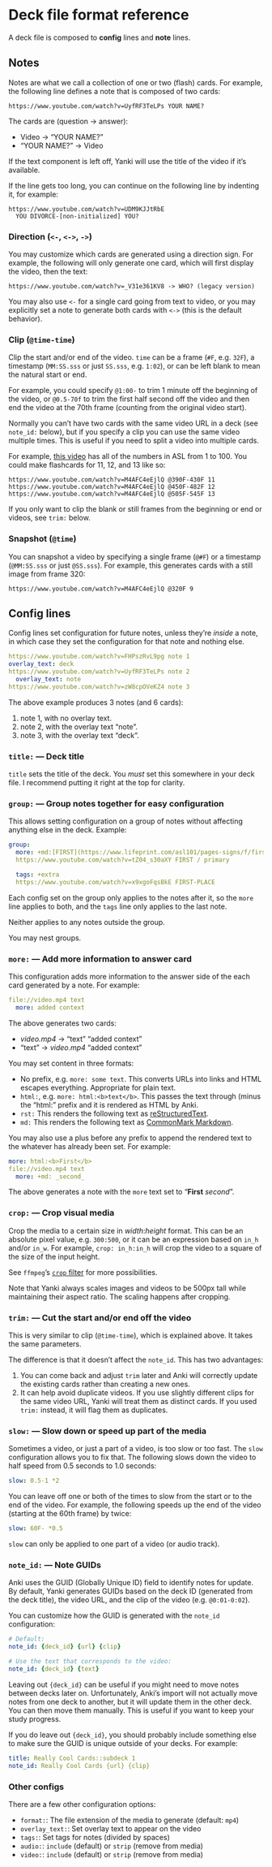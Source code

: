 # Deck file format reference

A deck file is composed to **config** lines and **note** lines.

## Notes

Notes are what we call a collection of one or two (flash) cards. For example,
the following line defines a note that is composed of two cards:

    https://www.youtube.com/watch?v=UyfRF3TeLPs YOUR NAME?

The cards are (question → answer):

  * Video → “YOUR NAME?”
  * “YOUR NAME?” → Video

If the text component is left off, Yanki will use the title of the video if it’s
available.

If the line gets too long, you can continue on the following line by indenting
it, for example:

    https://www.youtube.com/watch?v=UDM9KJJtRbE
      YOU DIVORCE-[non-initialized] YOU?

### Direction (`<-`, `<->`, `->`)

You may customize which cards are generated using a direction sign. For example,
the following will only generate one card, which will first display the video,
then the text:

    https://www.youtube.com/watch?v=_V31e361KV8 -> WHO? (legacy version)

You may also use `<-` for a single card going from text to video, or you may
explicitly set a note to generate both cards with `<->` (this is the default
behavior).

### Clip (`@time-time`)

Clip the start and/or end of the video. `time` can be a frame (`#F`, e.g.
`32F`), a timestamp (`MM:SS.sss` or just `SS.sss`, e.g. `1:02`), or can be left
blank to mean the natural start or end.

For example, you could specify `@1:00-` to trim 1 minute off the beginning of
the video, or `@0.5-70f` to trim the first half second off the video and then
end the video at the 70th frame (counting from the original video start).

Normally you can’t have two cards with the same video URL in a deck (see
`note_id:` below), but if you specify a clip you can use the same video multiple
times. This is useful if you need to split a video into multiple cards.

For example, [this video](https://www.youtube.com/watch?v=M4AFC4eEjlQ) has all
of the numbers in ASL from 1 to 100. You could make flashcards for 11, 12, and
13 like so:

    https://www.youtube.com/watch?v=M4AFC4eEjlQ @390F-430F 11
    https://www.youtube.com/watch?v=M4AFC4eEjlQ @450F-482F 12
    https://www.youtube.com/watch?v=M4AFC4eEjlQ @505F-545F 13

If you only want to clip the blank or still frames from the beginning or end or
videos, see `trim:` below.

### Snapshot (`@time`)

You can snapshot a video by specifying a single frame (`@#F`) or a timestamp
(`@MM:SS.sss` or just `@SS.sss`). For example, this generates cards with a still
image from frame 320:

    https://www.youtube.com/watch?v=M4AFC4eEjlQ @320F 9

## Config lines

Config lines set configuration for future notes, unless they’re _inside_ a
note, in which case they set the configuration for that note and nothing else.

```yaml
https://www.youtube.com/watch?v=FHPszRvL9pg note 1
overlay_text: deck
https://www.youtube.com/watch?v=UyfRF3TeLPs note 2
  overlay_text: note
https://www.youtube.com/watch?v=zW8cpOVeKZ4 note 3
```

The above example produces 3 notes (and 6 cards):

  1. note 1, with no overlay text.
  2. note 2, with the overlay text “note”.
  2. note 3, with the overlay text “deck”.

### `title:` — Deck title

`title` sets the title of the deck. You _must_ set this somewhere in your deck
file. I recommend putting it right at the top for clarity.

### `group:` — Group notes together for easy configuration

This allows setting configuration on a group of notes without affecting anything
else in the deck. Example:

```yaml
group:
  more: +md:[FIRST](https://www.lifeprint.com/asl101/pages-signs/f/first.htm)
  https://www.youtube.com/watch?v=tZ04_s30aXY FIRST / primary

  tags: +extra
  https://www.youtube.com/watch?v=x9xgoFqsBkE FIRST-PLACE
```

Each config set on the group only applies to the notes after it, so the `more`
line applies to both, and the `tags` line only applies to the last note.

Neither applies to any notes outside the group.

You may nest groups.

### `more:` — Add more information to answer card

This configuration adds more information to the answer side of the each card
generated by a note. For example:

```yaml
file://video.mp4 text
  more: added context
```

The above generates two cards:

  * _video.mp4_ → “text” “added context”
  * “text” → _video.mp4_ “added context”

You may set content in three formats:

  * No prefix, e.g. `more: some text`. This converts URLs into links and HTML
    escapes everything. Appropriate for plain text.
  * `html:`, e.g. `more: html:<b>text</b>`. This passes the text through (minus
    the “html:” prefix and it is rendered as HTML by Anki.
  * `rst:` This renders the following text as [reStructuredText].
  * `md:` This renders the following text as [CommonMark Markdown].

You may also use a plus before any prefix to append the rendered text to the
whatever has already been set. For example:

```yaml
more: html:<b>First</b>
file://video.mp4 text
  more: +md: _second_
```

The above generates a note with the `more` text set to “**First** _second_”.

[reStructuredText]: https://docutils.sourceforge.io/rst.html
[CommonMark Markdown]: https://commonmark.org

### `crop:` — Crop visual media

Crop the media to a certain size in _width_:_height_ format. This can be an
absolute pixel value, e.g. `300:500`, or it can be an expression based on `in_h`
and/or `in_w`. For example, `crop: in_h:in_h` will crop the video to a square of
the size of the input height.

See `ffmpeg`’s [`crop` filter](https://ffmpeg.org/ffmpeg-filters.html#crop) for
more possibilities.

Note that Yanki always scales images and videos to be 500px tall while
maintaining their aspect ratio. The scaling happens after cropping.

### `trim:` — Cut the start and/or end off the video

This is very similar to clip (`@time-time`), which is explained above. It takes
the same parameters.

The difference is that it doesn’t affect the `note_id`. This has two advantages:

1. You can come back and adjust `trim` later and Anki will correctly update the
   existing cards rather than creating a new ones.
2. It can help avoid duplicate videos. If you use slightly different clips for
   the same video URL, Yanki will treat them as distinct cards. If you used
   `trim:` instead, it will flag them as duplicates.

### `slow:` — Slow down or speed up part of the media

Sometimes a video, or just a part of a video, is too slow or too fast. The
`slow` configuration allows you to fix that. The following slows down the video
to half speed from 0.5 seconds to 1.0 seconds:

```yaml
slow: 0.5-1 *2
```

You can leave off one or both of the times to slow from the start or to the end
of the video. For example, the following speeds up the end of the video
(starting at the 60th frame) by twice:

```yaml
slow: 60F- *0.5
```

`slow` can only be applied to one part of a video (or audio track).

### `note_id:` — Note GUIDs

Anki uses the GUID (Globally Unique ID) field to identify notes for update.
By default, Yanki generates GUIDs based on the deck ID (generated from the deck
title), the video URL, and the clip of the video (e.g. `@0:01-0:02`).

You can customize how the GUID is generated with the `note_id` configuration:

```yaml
# Default:
note_id: {deck_id} {url} {clip}

# Use the text that corresponds to the video:
note_id: {deck_id} {text}
```

Leaving out `{deck_id}` can be useful if you might need to move notes between
decks later on. Unfortunately, Anki’s import will not actually move notes from
one deck to another, but it will update them in the other deck. You can then
move them manually. This is useful if you want to keep your study progress.

If you do leave out `{deck_id}`, you should probably include something else to
make sure the GUID is unique outside of your decks. For example:

```yaml
title: Really Cool Cards::subdeck 1
note_id: Really Cool Cards {url} {clip}
```

### Other configs

There are a few other configuration options:

  * `format:`: The file extension of the media to generate (default: `mp4`)
  * `overlay_text:`: Set overlay text to appear on the video
  * `tags:`: Set tags for notes (divided by spaces)
  * `audio:`: `include` (default) or `strip` (remove from media)
  * `video:`: `include` (default) or `strip` (remove from media)
